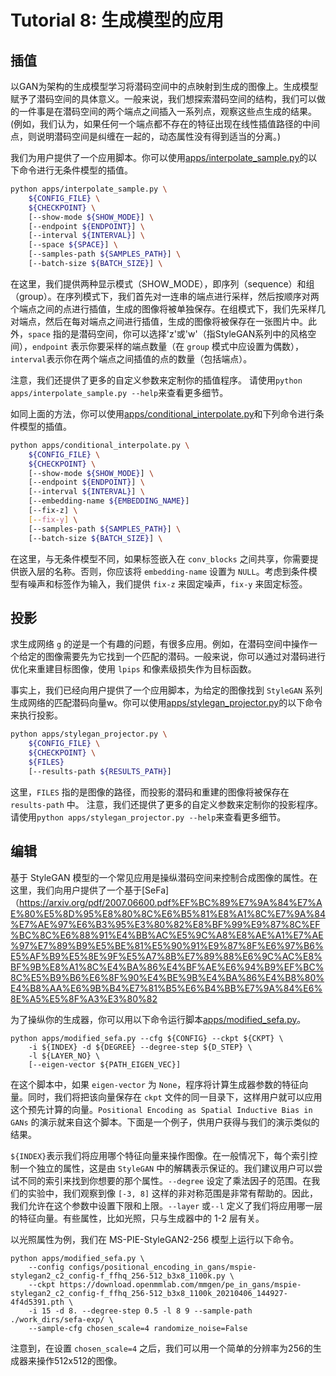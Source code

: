 # Tutorial 8: 生成模型的应用

## 插值

以GAN为架构的生成模型学习将潜码空间中的点映射到生成的图像上。生成模型赋予了潜码空间的具体意义。一般来说，我们想探索潜码空间的结构，我们可以做的一件事是在潜码空间的两个端点之间插入一系列点，观察这些点生成的结果。(例如，我们认为，如果任何一个端点都不存在的特征出现在线性插值路径的中间点，则说明潜码空间是纠缠在一起的，动态属性没有得到适当的分离。)

我们为用户提供了一个应用脚本。你可以使用[apps/interpolate_sample.py](https://github.com/open-mmlab/mmgeneration/tree/master/apps/interpolate_sample.py)的以下命令进行无条件模型的插值。

```bash
python apps/interpolate_sample.py \
    ${CONFIG_FILE} \
    ${CHECKPOINT} \
    [--show-mode ${SHOW_MODE}] \
    [--endpoint ${ENDPOINT}] \
    [--interval ${INTERVAL}] \
    [--space ${SPACE}] \
    [--samples-path ${SAMPLES_PATH}] \
    [--batch-size ${BATCH_SIZE}] \
```

在这里，我们提供两种显示模式（SHOW_MODE），即序列（sequence）和组（group）。在序列模式下，我们首先对一连串的端点进行采样，然后按顺序对两个端点之间的点进行插值，生成的图像将被单独保存。在组模式下，我们先采样几对端点，然后在每对端点之间进行插值，生成的图像将被保存在一张图片中。此外，`space` 指的是潜码空间，你可以选择'z'或'w'（指StyleGAN系列中的风格空间），`endpoint` 表示你要采样的端点数量（在 `group` 模式中应设置为偶数），`interval`表示你在两个端点之间插值的点的数量（包括端点）。

注意，我们还提供了更多的自定义参数来定制你的插值程序。
请使用`python apps/interpolate_sample.py --help`来查看更多细节。

如同上面的方法，你可以使用[apps/conditional_interpolate.py](https://github.com/open-mmlab/mmgeneration/tree/master/apps/conditional_interpolate.py)和下列命令进行条件模型的插值。

```bash
python apps/conditional_interpolate.py \
    ${CONFIG_FILE} \
    ${CHECKPOINT} \
    [--show-mode ${SHOW_MODE}] \
    [--endpoint ${ENDPOINT}] \
    [--interval ${INTERVAL}] \
    [--embedding-name ${EMBEDDING_NAME}]
    [--fix-z] \
    [--fix-y] \
    [--samples-path ${SAMPLES_PATH}] \
    [--batch-size ${BATCH_SIZE}] \
```

在这里，与无条件模型不同，如果标签嵌入在 `conv_blocks` 之间共享，你需要提供嵌入层的名称。否则，你应该将 `embedding-name` 设置为 `NULL`。考虑到条件模型有噪声和标签作为输入，我们提供 `fix-z` 来固定噪声，`fix-y` 来固定标签。

## 投影

求生成网络 `g` 的逆是一个有趣的问题，有很多应用。例如，在潜码空间中操作一个给定的图像需要先为它找到一个匹配的潜码。一般来说，你可以通过对潜码进行优化来重建目标图像，使用 `lpips` 和像素级损失作为目标函数。

事实上，我们已经向用户提供了一个应用脚本，为给定的图像找到 `StyleGAN` 系列生成网络的匹配潜码向量w。你可以使用[apps/stylegan_projector.py](https://github.com/open-mmlab/mmgeneration/tree/master/apps/stylegan_projector.py)的以下命令来执行投影。

```bash
python apps/stylegan_projector.py \
    ${CONFIG_FILE} \
    ${CHECKPOINT} \
    ${FILES}
    [--results-path ${RESULTS_PATH}]
```

这里，`FILES` 指的是图像的路径，而投影的潜码和重建的图像将被保存在 `results-path` 中。
注意，我们还提供了更多的自定义参数来定制你的投影程序。请使用`python apps/stylegan_projector.py --help`来查看更多细节。

## 编辑

基于 StyleGAN 模型的一个常见应用是操纵潜码空间来控制合成图像的属性。在这里，我们向用户提供了一个基于\[SeFa\]（https://arxiv.org/pdf/2007.06600.pdf%EF%BC%89%E7%9A%84%E7%AE%80%E5%8D%95%E8%80%8C%E6%B5%81%E8%A1%8C%E7%9A%84%E7%AE%97%E6%B3%95%E3%80%82%E8%BF%99%E9%87%8C%EF%BC%8C%E6%88%91%E4%BB%AC%E5%9C%A8%E8%AE%A1%E7%AE%97%E7%89%B9%E5%BE%81%E5%90%91%E9%87%8F%E6%97%B6%E5%AF%B9%E5%8E%9F%E5%A7%8B%E7%89%88%E6%9C%AC%E8%BF%9B%E8%A1%8C%E4%BA%86%E4%BF%AE%E6%94%B9%EF%BC%8C%E5%B9%B6%E6%8F%90%E4%BE%9B%E4%BA%86%E4%B8%80%E4%B8%AA%E6%9B%B4%E7%81%B5%E6%B4%BB%E7%9A%84%E6%8E%A5%E5%8F%A3%E3%80%82

为了操纵你的生成器，你可以用以下命令运行脚本[apps/modified_sefa.py](https://github.com/open-mmlab/mmgeneration/tree/master/apps/modified_sefa.py)。

```shell
python apps/modified_sefa.py --cfg ${CONFIG} --ckpt ${CKPT} \
    -i ${INDEX} -d ${DEGREE} --degree-step ${D_STEP} \
    -l ${LAYER_NO} \
    [--eigen-vector ${PATH_EIGEN_VEC}]
```

在这个脚本中，如果 `eigen-vector` 为 `None`，程序将计算生成器参数的特征向量。同时，我们将把该向量保存在 `ckpt` 文件的同一目录下，这样用户就可以应用这个预先计算的向量。`Positional Encoding as Spatial Inductive Bias in GANs` 的演示就来自这个脚本。下面是一个例子，供用户获得与我们的演示类似的结果。

`${INDEX}`表示我们将应用哪个特征向量来操作图像。在一般情况下，每个索引控制一个独立的属性，这是由 `StyleGAN` 中的解耦表示保证的。我们建议用户可以尝试不同的索引来找到你想要的那个属性。`--degree` 设定了乘法因子的范围。在我们的实验中，我们观察到像 `[-3, 8]` 这样的非对称范围是非常有帮助的。因此，我们允许在这个参数中设置下限和上限。`--layer` 或`--l` 定义了我们将应用哪一层的特征向量。有些属性，比如光照，只与生成器中的 1-2 层有关。

以光照属性为例，我们在 MS-PIE-StyleGAN2-256 模型上运行以下命令。

```shell
python apps/modified_sefa.py \
    --config configs/positional_encoding_in_gans/mspie-stylegan2_c2_config-f_ffhq_256-512_b3x8_1100k.py \
    --ckpt https://download.openmmlab.com/mmgen/pe_in_gans/mspie-stylegan2_c2_config-f_ffhq_256-512_b3x8_1100k_20210406_144927-4f4d5391.pth \
    -i 15 -d 8. --degree-step 0.5 -l 8 9 --sample-path ./work_dirs/sefa-exp/ \
    --sample-cfg chosen_scale=4 randomize_noise=False
```

注意到，在设置 `chosen_scale=4` 之后，我们可以用一个简单的分辨率为256的生成器来操作512x512的图像。
